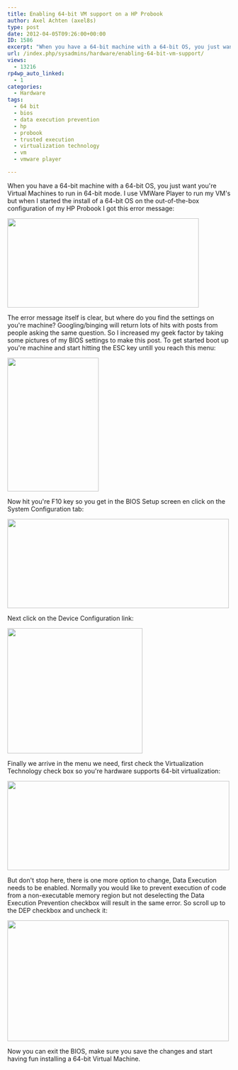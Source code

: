 ```yaml
---
title: Enabling 64-bit VM support on a HP Probook
author: Axel Achten (axel8s)
type: post
date: 2012-04-05T09:26:00+00:00
ID: 1586
excerpt: "When you have a 64-bit machine with a 64-bit OS, you just want you're Virtual Machines to run in 64-bit mode. I use VMWare Player to run my VM's but when I started the install of a 64-bit OS on the out-of-the-box configuration of my HP Probook I got thi&hellip;"
url: /index.php/sysadmins/hardware/enabling-64-bit-vm-support/
views:
  - 13216
rp4wp_auto_linked:
  - 1
categories:
  - Hardware
tags:
  - 64 bit
  - bios
  - data execution prevention
  - hp
  - probook
  - trusted execution
  - virtualization technology
  - vm
  - vmware player

---
```

When you have a 64-bit machine with a 64-bit OS, you just want you're Virtual Machines to run in 64-bit mode. I use VMWare Player to run my VM's but when I started the install of a 64-bit OS on the out-of-the-box configuration of my HP Probook I got this error message:

<div class="image_block">
  <a href="/wp-content/uploads/users/axel8s/64Bios1.png?mtime=1333624722"><img alt="" src="/wp-content/uploads/users/axel8s/64Bios1.png?mtime=1333624722" width="432" height="201" /></a>
</div>

The error message itself is clear, but where do you find the settings on you're machine? Googling/binging will return lots of hits with posts from people asking the same question. So I increased my geek factor by taking some pictures of my BIOS settings to make this post. To get started boot up you're machine and start hitting the ESC key untill you reach this menu:

<div class="image_block">
  <a href="/wp-content/uploads/users/axel8s/64Bios2.png?mtime=1333624733"><img alt="" src="/wp-content/uploads/users/axel8s/64Bios2.png?mtime=1333624733" width="206" height="301" /></a>
</div>

Now hit you're F10 key so you get in the BIOS Setup screen en click on the System Configuration tab:

<div class="image_block">
  <a href="/wp-content/uploads/users/axel8s/64Bios3.png?mtime=1333624755"><img alt="" src="/wp-content/uploads/users/axel8s/64Bios3.png?mtime=1333624755" width="500" height="201" /></a>
</div>

Next click on the Device Configuration link:

<div class="image_block">
  <a href="/wp-content/uploads/users/axel8s/64Bios4.png?mtime=1333624767"><img alt="" src="/wp-content/uploads/users/axel8s/64Bios4.png?mtime=1333624767" width="305" height="282" /></a>
</div>

Finally we arrive in the menu we need, first check the Virtualization Technology check box so you're hardware supports 64-bit virtualization:

<div class="image_block">
  <a href="/wp-content/uploads/users/axel8s/64Bios5.png?mtime=1333624778"><img alt="" src="/wp-content/uploads/users/axel8s/64Bios5.png?mtime=1333624778" width="501" height="201" /></a>
</div>

But don't stop here, there is one more option to change, Data Execution needs to be enabled. Normally you would like to prevent execution of code from a non-executable memory region but not deselecting the Data Execution Prevention checkbox will result in the same error. So scroll up to the DEP checkbox and uncheck it:

<div class="image_block">
  <a href="/wp-content/uploads/users/axel8s/64Bios6.png?mtime=1333624823"><img alt="" src="/wp-content/uploads/users/axel8s/64Bios6.png?mtime=1333624823" width="500" height="272" /></a>
</div>

Now you can exit the BIOS, make sure you save the changes and start having fun installing a 64-bit Virtual Machine.